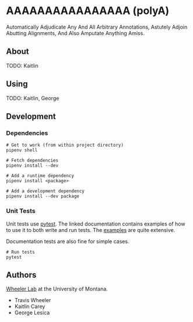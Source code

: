 # AAAAAAAAAAAAAAAA (polyA)

Automatically Adjudicate Any And All Arbitrary Annotations, Astutely
Adjoin Abutting Alignments, And Also Amputate Anything Amiss.

## About

TODO: Kaitlin

## Using

TODO: Kaitlin, George

## Development

### Dependencies

```
# Get to work (from within project directory)
pipenv shell

# Fetch dependencies
pipenv install --dev

# Add a runtime dependency
pipenv install <package>

# Add a development dependency
pipenv install --dev package
```

### Unit Tests

Unit tests use [pytest](https://pytest.org/en/latest/). The linked documentation contains examples
of how to use it to both write and run tests. The
[examples](https://pytest.org/en/latest/example/index.html) are quite extensive.

Documentation tests are also fine for simple cases.

```
# Run tests
pytest
```

## Authors

[Wheeler Lab](http://wheelerlab.org) at the University of Montana.

  - Travis Wheeler
  - Kaitlin Carey
  - George Lesica

